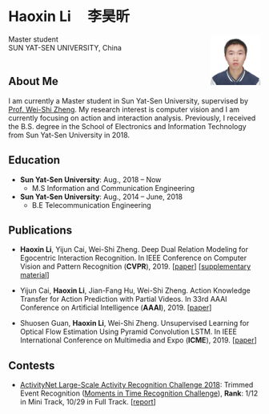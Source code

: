 # Haoxin Li &nbsp;&nbsp;&nbsp; 李昊昕
<html>
<P><IMG height=100 src="/images/personal.jpg" width=100 align=right border=0>Master student<br>SUN YAT-SEN UNIVERSITY, China<BR>&nbsp;<BR clear=left></P>
</html>

## About Me
I am currently a Master student in Sun Yat-Sen University, supervised by [Prof. Wei-Shi Zheng](http://www.isee-ai.cn/~zhwshi/). My research interest is computer vision and I am currently focusing on action and interaction analysis. Previously, I received the B.S. degree in the School of Electronics and Information Technology from Sun Yat-Sen University in 2018.

## Education
- **Sun Yat-Sen University**: Aug., 2018 – Now  
   - M.S Information and Communication Engineering
- **Sun Yat-Sen University**: Aug., 2014 – June, 2018  
   - B.E Telecommunication Engineering

## Publications
- **Haoxin Li**, Yijun Cai, Wei-Shi Zheng. Deep Dual Relation Modeling for Egocentric Interaction Recognition. In IEEE Conference on Computer Vision and Pattern Recognition (**CVPR**), 2019. [[paper](http://openaccess.thecvf.com/content_CVPR_2019/papers/Li_Deep_Dual_Relation_Modeling_for_Egocentric_Interaction_Recognition_CVPR_2019_paper.pdf)] [[supplementary material](http://openaccess.thecvf.com/content_CVPR_2019/supplemental/Li_Deep_Dual_Relation_CVPR_2019_supplemental.pdf)]

- Yijun Cai, **Haoxin Li**, Jian-Fang Hu, Wei-Shi Zheng. Action Knowledge Transfer for Action Prediction with Partial Videos. In 33rd AAAI Conference on Artificial Intelligence (**AAAI**), 2019. [[paper](https://aaai.org/ojs/index.php/AAAI/article/view/4820/4693)]

- Shuosen Guan, **Haoxin Li**, Wei-Shi Zheng. Unsupervised Learning for Optical Flow Estimation Using Pyramid Convolution LSTM. In IEEE International Conference on Multimedia and Expo (**ICME**), 2019. [[paper](https://arxiv.org/pdf/1907.11628.pdf)]

## Contests
- [ActivityNet Large-Scale Activity Recognition Challenge 2018](http://activity-net.org/challenges/2018/index.html): Trimmed Event Recognition ([Moments in Time Recognition Challenge](http://moments.csail.mit.edu/challenge.html)), **Rank**: 1/12 in Mini Track, 10/29 in Full Track. [[report](http://moments.csail.mit.edu/challenge2018/SYSU_isee.pdf)]
